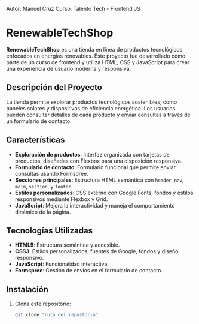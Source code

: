 Autor: Manuel Cruz
Curso: Talento Tech - Frontend JS

# RenewableTechShop 

**RenewableTechShop** es una tienda en línea de productos tecnológicos enfocados en energías renovables. Este proyecto fue desarrollado como parte de un curso de frontend y utiliza HTML, CSS y JavaScript para crear una experiencia de usuario moderna y responsiva.

## Descripción del Proyecto

La tienda permite explorar productos tecnológicos sostenibles, como paneles solares y dispositivos de eficiencia energética. Los usuarios pueden consultar detalles de cada producto y enviar consultas a través de un formulario de contacto.

## Características

- **Exploración de productos**: Interfaz organizada con tarjetas de productos, diseñadas con Flexbox para una disposición responsiva.
- **Formulario de contacto**: Formulario funcional que permite enviar consultas usando Formspree.
- **Secciones principales**: Estructura HTML semántica con `header`, `nav`, `main`, `section`, y `footer`.
- **Estilos personalizados**: CSS externo con Google Fonts, fondos y estilos responsivos mediante Flexbox y Grid.
- **JavaScript**: Mejora la interactividad y maneja el comportamiento dinámico de la página.

## Tecnologías Utilizadas

- **HTML5**: Estructura semántica y accesible.
- **CSS3**: Estilos personalizados, fuentes de Google, fondos y diseño responsivo.
- **JavaScript**: Funcionalidad interactiva.
- **Formspree**: Gestión de envíos en el formulario de contacto.

## Instalación

1. Clona este repositorio:

   ```bash
   git clone "ruta del repostorio"
